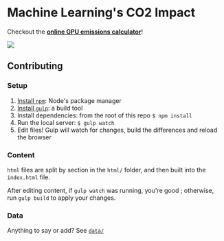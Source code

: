 # Machine Learning's CO2 Impact

Checkout the [**online GPU emissions calculator**](https://mlco2.github.io/impact)!

[![](https://i.postimg.cc/pTqVSx7N/Capture-d-e-cran-2019-11-07-a-12-41-58.png)](https://mlco2.github.io/impact)

## Contributing

### Setup

1. [Install `npm`](https://www.npmjs.com/get-npm): Node's package manager
2. [Install `gulp`](https://gulpjs.com/): a build tool
3. Install dependencies: from the root of this repo `$ npm install`
4. Run the local server: `$ gulp watch`
5. Edit files! Gulp will watch for changes, build the differences and reload the browser

### Content

`html` files are split by section in the `html/` folder, and then built into the `index.html` file.

After editing content, if `gulp watch` was running, you're good ; otherwise, run `gulp build` to apply your changes.
### Data

Anything to say or add? See [`data/`](https://github.com/mlco2/impact/tree/master/data)
